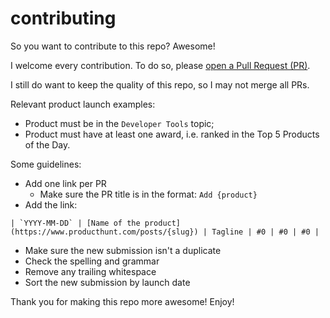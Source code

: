 # contributing

So you want to contribute to this repo? Awesome!

I welcome every contribution. To do so, please [open a Pull Request (PR)](https://github.com/fmerian/awesome-product-hunt/pulls).

I still do want to keep the quality of this repo, so I may not merge all PRs.

Relevant product launch examples:

- Product must be in the `Developer Tools` topic;
- Product must have at least one award, i.e. ranked in the Top 5 Products of the Day.

Some guidelines:

- Add one link per PR
  - Make sure the PR title is in the format: `Add {product}`
- Add the link:
```
| `YYYY-MM-DD` | [Name of the product](https://www.producthunt.com/posts/{slug}) | Tagline | #0 | #0 | #0 |
```
- Make sure the new submission isn't a duplicate
- Check the spelling and grammar
- Remove any trailing whitespace
- Sort the new submission by launch date

Thank you for making this repo more awesome! Enjoy!

